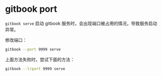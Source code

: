 gitbook port
===

`gitbook serve` 启动 gitbook 服务时，会出现端口被占用的情况，导致服务启动异常。

修改端口：
```bash
gitbook --port 9999 serve
```

上面方法失败时，尝试下面的方法：
```bash
gitbook --lrport 9999 serve
```